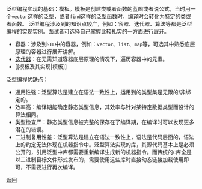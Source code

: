 泛型编程实现的基础：模板。模板是创建类或者函数的蓝图或者说公式，当时用一个`vector`这样的泛型，或者`find`这样的泛型函数时，编译时会转化为特定的类或者函数。
泛型编程涉及到的知识点较广，例如：容器、迭代器、算法等都是泛型编程的实现实例。面试者可选择自己掌握比较扎实的一方面进行展开。
- 容器：涉及到`STL`中的容器，例如：`vector`、`list`、`map`等，可选其中熟悉底层原理的容器进行展开讲解。
- [迭代器](C++语言特性相关/迭代器的作用)：在无需知道容器底层原理的情况下，遍历容器中的元素。
- [[模板及其实现|模板]]

泛型编程优缺点：
- 通用性强：泛型算法是建立在语法一致性上，运用到的类型集是无限的/非绑定的。
- 效率高：编译期能确定静态类型信息，其效率与针对某特定数据类型而设计的算法相同。
- 类型检查严：静态类型信息被完整的保存在了编译期，在编译时可以发现更多潜在的错误。
- 二进制复用性差：泛型算法是建立在语法一致性上，语法是代码层面的，语法上的约定无法体现在机器指令中。泛型算法实现的库，其源代码基本上是必须公开的，引用泛型中库都需要重新编译生成新的机器指令。而传统的`C`库全是以二进制目标文件形式发布的，需要使用这些库时直接动态链接加载使用即可，不需要进行再次编译。

[返回](C++语言特性相关/readme)